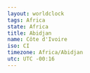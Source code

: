 ```yaml
---
layout: worldclock
tags: Africa
state: Africa
title: Abidjan
name: Côte d'Ivoire
iso: CI
timezone: Africa/Abidjan
utc: UTC -00:16
---
```


